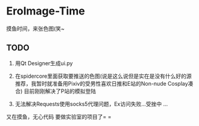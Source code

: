 # EroImage-Time
摸鱼时间，来张色图(笑~

## TODO

1. 用Qt Designer生成ui.py

2. 在spidercore里面获取要推送的色图(说是这么说但是实在是没有什么好的源推荐，我暂时就准备用Pixiv的受男性喜欢日推和E站的Non-nude Cosplay凑合)
目前刚刚解决了P站的模拟登陆

3. 无法解决Requests使用socks5代理问题，Ex访问失败...受挫中
...

又在摸鱼，无心代码
要做实验室的项目了= = 

